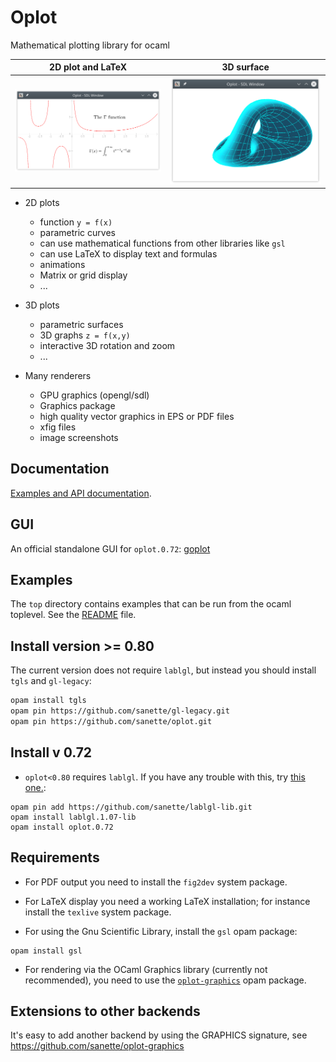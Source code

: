 # Oplot

Mathematical plotting library for ocaml

| 2D plot and LaTeX |  3D surface |
|-----|-----|
|![gamma](docs/oplot/Oplot/gamma.png)| ![surf3d](docs/oplot/Oplot/surf3d.png) |

+ 2D plots
  + function `y = f(x)`
  + parametric curves
  + can use mathematical functions from other libraries like `gsl`
  + can use LaTeX to display text and formulas
  + animations
  + Matrix or grid display
  + ...

+ 3D plots
  + parametric surfaces
  + 3D graphs `z = f(x,y)`
  + interactive 3D rotation and zoom
  + ...

+ Many renderers
  + GPU graphics (opengl/sdl)
  + Graphics package
  + high quality vector graphics in EPS or PDF files
  + xfig files
  + image screenshots

## Documentation

[Examples and API documentation](https://sanette.github.io/oplot/oplot/Oplot/index.html).

## GUI

An official standalone GUI for `oplot.0.72`:
[goplot](https://sanette.github.io/goplot/)

## Examples

The `top` directory contains examples that can be run from the ocaml
toplevel. See the [README](top/README.md) file.

## Install version >= 0.80

The current version does not require `lablgl`, but instead you should install `tgls` and `gl-legacy`:


```bash
opam install tgls
opam pin https://github.com/sanette/gl-legacy.git
opam pin https://github.com/sanette/oplot.git
```

## Install v 0.72

* `oplot<0.80` requires `lablgl`. If you have any trouble with this, try [this one.](https://github.com/sanette/lablgl-lib/tree/master?tab=readme-ov-file#how-to-use-this-one-instead-of-the-original-lablgl):

```
opam pin add https://github.com/sanette/lablgl-lib.git
opam install lablgl.1.07-lib
opam install oplot.0.72
```

## Requirements

* For PDF output you need to install the `fig2dev` system package.

* For LaTeX display you need a working LaTeX installation; for
instance install the `texlive` system package.

* For using the Gnu Scientific Library, install the `gsl` opam package:
```
opam install gsl
```

* For rendering via the OCaml Graphics library (currently not
recommended), you need to use the
[`oplot-graphics`](https://github.com/sanette/oplot-graphics) opam
package.

## Extensions to other backends

It's easy to add another backend by using the GRAPHICS signature, see
https://github.com/sanette/oplot-graphics
